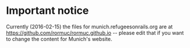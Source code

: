 # Important notice

Currently (2016-02-15) the files for munich.refugeesonrails.org are at https://github.com/rormuc/rormuc.github.io -- please edit that if you want to change the content for Munich's website. 
